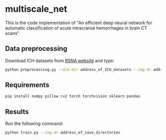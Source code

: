 # multiscale_net
This is the code implementation of "An efficient deep neural network for automatic classification of acute intracranial hemorrhages in brain CT scans"


## Data preprocessing
   Download ICH datasets from [RSNA website](https://www.kaggle.com/c/rsna-intracranial-hemorrhage-detection) and type:

   ```bash
   python preprocessing.py --dcm-dir address_of_ICH_datasets --img-dr address_of_save_directories
   ```

## Requirements
   ```bash
   pip install numpy pillow cv2 torch torchvision sklearn pandas
   ```

## Results
   Run the following command:
    
   ```bash
   python train.py --img-dr address_of_save_directories
   ```



